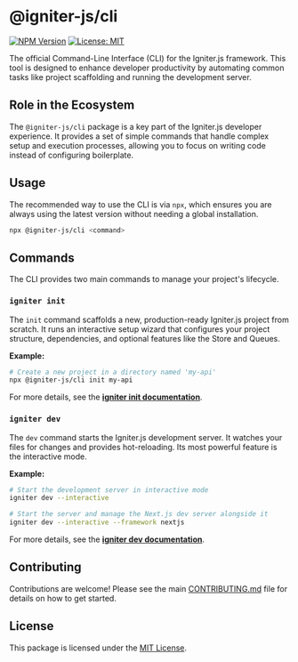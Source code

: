 # @igniter-js/cli

[![NPM Version](https://img.shields.io/npm/v/@igniter-js/cli.svg)](https://www.npmjs.com/package/@igniter-js/cli)
[![License: MIT](https://img.shields.io/badge/License-MIT-yellow.svg)](https://opensource.org/licenses/MIT)

The official Command-Line Interface (CLI) for the Igniter.js framework. This tool is designed to enhance developer productivity by automating common tasks like project scaffolding and running the development server.

## Role in the Ecosystem

The `@igniter-js/cli` package is a key part of the Igniter.js developer experience. It provides a set of simple commands that handle complex setup and execution processes, allowing you to focus on writing code instead of configuring boilerplate.

## Usage

The recommended way to use the CLI is via `npx`, which ensures you are always using the latest version without needing a global installation.

```bash
npx @igniter-js/cli <command>
```

## Commands

The CLI provides two main commands to manage your project's lifecycle.

### `igniter init`

The `init` command scaffolds a new, production-ready Igniter.js project from scratch. It runs an interactive setup wizard that configures your project structure, dependencies, and optional features like the Store and Queues.

**Example:**
```bash
# Create a new project in a directory named 'my-api'
npx @igniter-js/cli init my-api
```

For more details, see the **[igniter init documentation](https://igniterjs.com/docs/cli-and-tooling/igniter-init)**.

### `igniter dev`

The `dev` command starts the Igniter.js development server. It watches your files for changes and provides hot-reloading. Its most powerful feature is the interactive mode.

**Example:**
```bash
# Start the development server in interactive mode
igniter dev --interactive

# Start the server and manage the Next.js dev server alongside it
igniter dev --interactive --framework nextjs
```

For more details, see the **[igniter dev documentation](https://igniterjs.com/docs/cli-and-tooling/igniter-dev)**.

## Contributing

Contributions are welcome! Please see the main [CONTRIBUTING.md](/CONTRIBUTING.md) file for details on how to get started.

## License

This package is licensed under the [MIT License](/LICENSE).